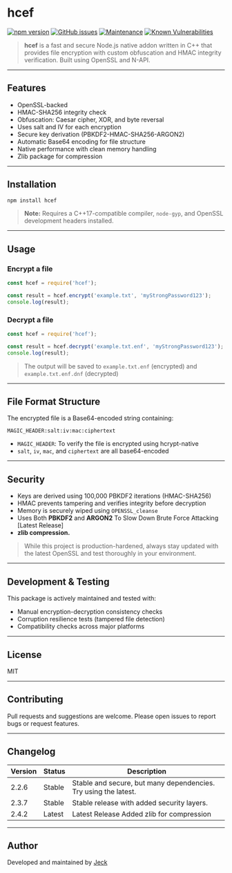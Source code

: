 # hcef

[![npm version](https://img.shields.io/npm/v/hcef)](https://www.npmjs.com/package/hcef)
[![GitHub issues](https://img.shields.io/github/issues/JeckAsChristopher/hcef)](https://github.com/JeckAsChristopher/hcef/issues)
[![Maintenance](https://img.shields.io/maintenance/yes/2025)](https://github.com/JeckAsChristopher/hcef)
[![Known Vulnerabilities](https://snyk.io/test/npm/hcef/badge.svg)](https://snyk.io/test/npm/hcef)

> **hcef** is a fast and secure Node.js native addon written in C++ that provides file encryption with custom obfuscation and HMAC integrity verification. Built using OpenSSL and N-API.

---

## Features

* OpenSSL-backed
* HMAC-SHA256 integrity check
* Obfuscation: Caesar cipher, XOR, and byte reversal
* Uses salt and IV for each encryption
* Secure key derivation (PBKDF2-HMAC-SHA256-ARGON2)
* Automatic Base64 encoding for file structure
* Native performance with clean memory handling 
* Zlib package for compression 

---

## Installation

```bash
npm install hcef
```

> **Note:** Requires a C++17-compatible compiler, `node-gyp`, and OpenSSL development headers installed.

---

## Usage

### Encrypt a file

```js
const hcef = require('hcef');

const result = hcef.encrypt('example.txt', 'myStrongPassword123');
console.log(result);
```

### Decrypt a file

```js
const hcef = require('hcef');

const result = hcef.decrypt('example.txt.enf', 'myStrongPassword123');
console.log(result);
```

> The output will be saved to `example.txt.enf` (encrypted) and `example.txt.enf.dnf` (decrypted)

---

## File Format Structure

The encrypted file is a Base64-encoded string containing:

```
MAGIC_HEADER:salt:iv:mac:ciphertext
```

* `MAGIC_HEADER`: To verify the file is encrypted using hcrypt-native
* `salt`, `iv`, `mac`, and `ciphertext` are all base64-encoded

---

## Security

* Keys are derived using 100,000 PBKDF2 iterations (HMAC-SHA256)
* HMAC prevents tampering and verifies integrity before decryption
* Memory is securely wiped using `OPENSSL_cleanse`
* Uses Both **PBKDF2** and **ARGON2** To Slow Down Brute Force Attacking [Latest Release]
* **zlib compression.**

> While this project is production-hardened, always stay updated with the latest OpenSSL and test thoroughly in your environment.

---

## Development & Testing

This package is actively maintained and tested with:

* Manual encryption-decryption consistency checks
* Corruption resilience tests (tampered file detection)
* Compatibility checks across major platforms

---

## License

MIT

---

## Contributing

Pull requests and suggestions are welcome. Please open issues to report bugs or request features.

---


## Changelog

| Version | Status       | Description                                      |
|---------|--------------|--------------------------------------------------|
| 2.2.6   | Stable       | Stable and secure, but many dependencies. Try using the latest. |
| 2.3.7   | Stable       | Stable release with added security layers.       |
| 2.4.2   | Latest       | Latest Release Added zlib for compression 	|

---

## Author

Developed and maintained by [Jeck](https://github.com/JeckAsChristopher)
